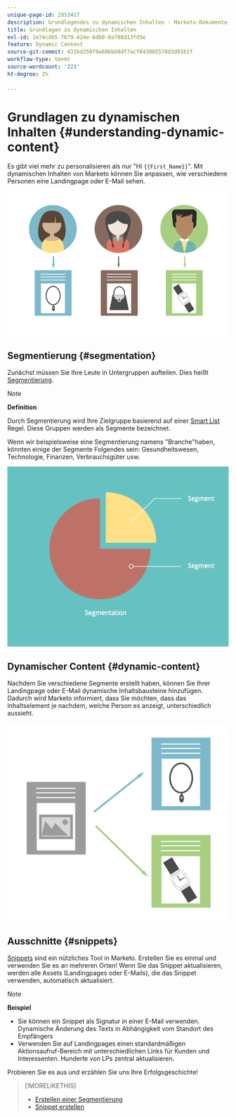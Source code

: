 ```yaml
---
unique-page-id: 2953417
description: Grundlegendes zu dynamischen Inhalten - Marketo-Dokumente - Produktdokumentation
title: Grundlagen zu dynamischen Inhalten
exl-id: 1e74cdb5-f879-424e-8db0-0a788d13fd5e
feature: Dynamic Content
source-git-commit: 431bd258f9a68bbb9df7acf043085578d3d91b1f
workflow-type: tm+mt
source-wordcount: '223'
ht-degree: 2%

---
```


# Grundlagen zu dynamischen Inhalten {#understanding-dynamic-content}

Es gibt viel mehr zu personalisieren als nur &quot;Hi `{{First_Name}}`&quot;. Mit dynamischen Inhalten von Marketo können Sie anpassen, wie verschiedene Personen eine Landingpage oder E-Mail sehen.

![](assets/artboard-1.png)

## Segmentierung {#segmentation}

Zunächst müssen Sie Ihre Leute in Untergruppen aufteilen. Dies heißt [Segmentierung](/help/marketo/product-docs/personalization/segmentation-and-snippets/segmentation/create-a-segmentation.md).

>[!NOTE]
>
>**Definition**
>
>Durch Segmentierung wird Ihre Zielgruppe basierend auf einer [Smart List](/help/marketo/product-docs/core-marketo-concepts/smart-campaigns/understanding-smart-campaigns.md) Regel. Diese Gruppen werden als Segmente bezeichnet.

Wenn wir beispielsweise eine Segmentierung namens &quot;Branche&quot;haben, könnten einige der Segmente Folgendes sein: Gesundheitswesen, Technologie, Finanzen, Verbrauchsgüter usw.

![](assets/artboard-2.png)

## Dynamischer Content {#dynamic-content}

Nachdem Sie verschiedene Segmente erstellt haben, können Sie Ihrer Landingpage oder E-Mail dynamische Inhaltsbausteine hinzufügen. Dadurch wird Marketo informiert, dass Sie möchten, dass das Inhaltselement je nachdem, welche Person es anzeigt, unterschiedlich aussieht.

![](assets/artboard-3.png)

## Ausschnitte {#snippets}

[Snippets](/help/marketo/product-docs/personalization/segmentation-and-snippets/snippets/create-a-snippet.md) sind ein nützliches Tool in Marketo. Erstellen Sie es einmal und verwenden Sie es an mehreren Orten! Wenn Sie das Snippet aktualisieren, werden alle Assets (Landingpages oder E-Mails), die das Snippet verwenden, automatisch aktualisiert.

>[!NOTE]
>
>**Beispiel**
>
>* Sie können ein Snippet als Signatur in einer E-Mail verwenden. Dynamische Änderung des Texts in Abhängigkeit vom Standort des Empfängers
>* Verwenden Sie auf Landingpages einen standardmäßigen Aktionsaufruf-Bereich mit unterschiedlichen Links für Kunden und Interessenten. Hunderte von LPs zentral aktualisieren.

Probieren Sie es aus und erzählen Sie uns Ihre Erfolgsgeschichte!

>[!MORELIKETHIS]
>
>* [Erstellen einer Segmentierung](/help/marketo/product-docs/personalization/segmentation-and-snippets/segmentation/create-a-segmentation.md)
>* [Snippet erstellen](/help/marketo/product-docs/personalization/segmentation-and-snippets/snippets/create-a-snippet.md)
